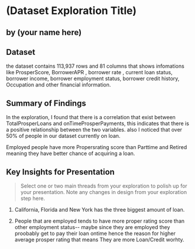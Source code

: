 # (Dataset Exploration Title)
## by (your name here)


## Dataset

the dataset contains 113,937 rows and 81 columns that shows infomations like ProsperScore, BorrowerAPR , borrower rate , current loan  status, borrower income, borrower employment status, borrower credit  history, Occupation and other financial information.

## Summary of Findings

In the exploration, I found that there is a correlation that exist between TotalProsperLoans and onTimeProsperPayments, this indicates that there is a positive relationship between the two variables. also I noticed that over 50% of people in our dataset currently on loan.

Employed people have more Propersrating score than Parttime and Retired meaning they have better chance of acquiring a loan.

## Key Insights for Presentation

> Select one or two main threads from your exploration to polish up for your presentation. Note any changes in design from your exploration step here.

1. California, Florida and New York has the three biggest amount of loan.

2. People that are employed tends to have more proper rating score than other employment status-- maybe since they are employed they proobably get to pay their loan ontime hence the reason for higher average prosper rating that means They are more Loan/Credit worhty.

